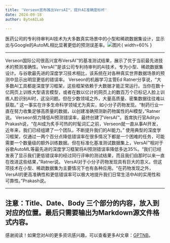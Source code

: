 ```yaml
---
title: 'Verseon宣布推出VersAI™，提升AI准确度标杆'
date: 2024-09-18
author: ByteAILab

---
```


医药公司的专利待审判AI技术为大多数真实场景中的小型和稀疏数据集设计，显示出与Google的AutoML相比显著更低的预测误差率。![图片](https://ai-techpark.com/wp-content/uploads/2024/09/Verseon-960x540.jpg){ width=60% }

---

Verseon国际公司很高兴宣布VersAI™的基准测试结果，展示了优于当前最先进技术的预测准确性。VersAI™是该公司专利待审判的AI技术，专为小型、稀疏数据集设计。与谷歌最先进的深度学习技术相比，该系统在对各种真实世界数据场景的预测中显示出明显更低的错误率。
Verseon的机器学习主管Ed Ratner分享说，“大多数AI工具都是深度学习框架，这些框架依赖于大数据才能正常运行。当你在数十亿网页上训练大型语言模型，或者在数以亿计的网页上的数百万个已标记人脸上训练人脸识别AI时，这没问题。但在少数领域之外，大量高质量、密集数据往往难以获取。”
这一事实在许多生命科学领域尤为真实，如小分子药物发现。“制药行业一直在努力收集足够高质量的数据，以创建准确预测新药物属性的AI模型，”Ratner说。
Verseon努力降低AI预测错误率，最终创建了VersAI™。首席执行官Adityo Prakash说，“在AI成为炙手可热的时髦词汇之前，Verseon就一直从事AI开发，近年来，我们已经组建了一个团队，不断提升我们的AI能力。”
使用典型的深度学习框架，仅通过一两个百分点降低错误率在很多情况下都是一个困难的任务，可能需要一个数量级的额外训练数据。但在标准化基准测试数据集上，VersAI™相对于谷歌AutoML等最先进的深度学习框架将AI预测错误率降低多达35%。“我们已经发表了显示我们更低错误率的经过同行评审的测试结果，而且我们自那时以来一直在改进这些结果，”Ratner说。
VersAI对于小分子药物发现具有巨大的意义。但这项技术在小型、稀疏数据集为主要情况下也有各种应用。“在药物发现之外，VersAI的更高准确性和更低错误率可以极大地提升我们日常生活中AI的实用性和可靠性。”Prakash说。

---
注意：Title、Date、Body 三个部分的内容，放入到对应的位置。最后只需要输出为Markdown源文件格式内容。
---
感谢阅读！如果您对AI的更多资讯感兴趣，可以查看更多AI文章：[GPTNB](https://gptnb.com)。